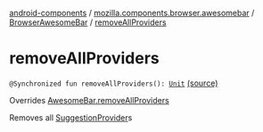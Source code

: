 [android-components](../../index.md) / [mozilla.components.browser.awesomebar](../index.md) / [BrowserAwesomeBar](index.md) / [removeAllProviders](./remove-all-providers.md)

# removeAllProviders

`@Synchronized fun removeAllProviders(): `[`Unit`](https://kotlinlang.org/api/latest/jvm/stdlib/kotlin/-unit/index.html) [(source)](https://github.com/mozilla-mobile/android-components/blob/master/components/browser/awesomebar/src/main/java/mozilla/components/browser/awesomebar/BrowserAwesomeBar.kt#L123)

Overrides [AwesomeBar.removeAllProviders](../../mozilla.components.concept.awesomebar/-awesome-bar/remove-all-providers.md)

Removes all [SuggestionProvider](../../mozilla.components.concept.awesomebar/-awesome-bar/-suggestion-provider/index.md)s

